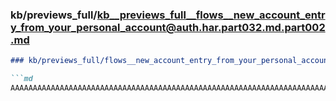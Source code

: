 ### kb/previews_full/kb__previews_full__flows__new_account_entry_from_your_personal_account@auth.har.part032.md.part002.md

```md
### kb/previews_full/flows__new_account_entry_from_your_personal_account@auth.har.part032.md (part 002)

```md
AAAAAAAAAAAAAAAAAAAAAAAAAAAAAAAAAAAAAAAAAAAAAAAAAAAAAAAAAAAAAAAAAAAAAAAAAAAAAAAAAAA
```

```

```
